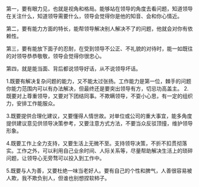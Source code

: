 第一，要有眼力见，也就是视角和格局。能够站在领导的角度去看问题，知道领导在关注什么，知道领导需要什么，领导会觉得你是他的知音、会和你心情近。

第二，要有能力方面的特长，能帮领导解决别人解决不了的问题，他就会对你有依赖性。

第三，要有能放下面子的忍耐，在受到领导不公正、不礼貌的对待时，能一如既往的对领导恭恭敬敬，领导会觉得你很忠心。

第四，就是能当面、背后都说领导好话，从不说领导坏话。

1.既要有解决复杂问题的能力，又不能太过张扬。工作能力是第一位，棘手的问题你能力范围内可以有办法解决，但最终还是要突出领导有方，切忌功高盖主。
2.既要对上尊重领导，又要对下团结同事。不欺瞒领导，不耍小心思，有一定的组织力，安排工作能服众。

3.既要提供合理化建议，又要懂得人情世故。对单位或公司的重大事宜，能多角度提供建议意见供领导决策参考，又要注意方式方法，不要当众反驳顶撞，维护领导形象。

4.既要工作上全力支持，又要生活上无微不至。支持领导决策，不折不扣贯彻落实。工作之外，可以利用自己业余时间、人际关系等，尽量帮助解决生活上的琐碎问题，让领导心无旁骛可以投入到工作中。

5.既要与人为善，又要杜绝一味当老好人。要有自己的个性和脾气，人善很容易被人欺，我不欺负别人，但谁也别想捏软柿子。
